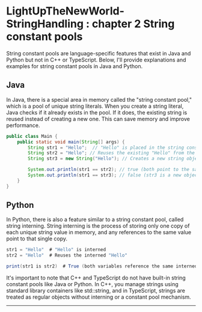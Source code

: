 # LightUpTheNewWorld-StringHandling : chapter 2 String constant pools

String constant pools are language-specific features that exist in Java and Python but not in C++ or TypeScript. Below, I'll provide explanations and examples for string constant pools in Java and Python.

## Java
In Java, there is a special area in memory called the "string constant pool," which is a pool of unique string literals. When you create a string literal, Java checks if it already exists in the pool. If it does, the existing string is reused instead of creating a new one. This can save memory and improve performance.
```java
public class Main {
    public static void main(String[] args) {
        String str1 = "Hello";  // "Hello" is placed in the string constant pool
        String str2 = "Hello"; // Reuses the existing "Hello" from the poo
        String str3 = new String("Hello"); // Creates a new string object (not in the pool)

        System.out.println(str1 == str2); // true (both point to the same "Hello" in the pool)
        System.out.println(str1 == str3); // false (str3 is a new object)
    }
}
```

## Python
In Python, there is also a feature similar to a string constant pool, called string interning. String interning is the process of storing only one copy of each unique string value in memory, and any references to the same value point to that single copy.
```java
str1 = "Hello"  # "Hello" is interned
str2 = "Hello"  # Reuses the interned "Hello"

print(str1 is str2)  # True (both variables reference the same interned "Hello")
```

It's important to note that C++ and TypeScript do not have built-in string constant pools like Java or Python. In C++, you manage strings using standard library containers like std::string, and in TypeScript, strings are treated as regular objects without interning or a constant pool mechanism.

---